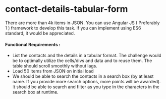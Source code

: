 # contact-details-tabular-form

There are more than 4k items in JSON. You can use Angular JS ( Preferably 1 ) framework to develop this task. If you can implement using​​ ES6 standard, it would be appreciated.

#### Functional Requirements : 
- List the contacts and the details in a tabular format. The challenge would be to optimally utilize the cells/divs and data and to reuse them. The table should scroll smoothly without lags. 
- Load 50 items from JSON on initial load
- We should be able to search the contacts in a search box (by at least name. If you provide more search options, more points will be awarded). It should be able to search and filter as you type in the characters in the search box at runtime.
